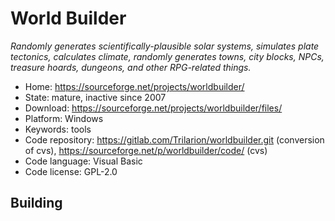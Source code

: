 # World Builder

_Randomly generates scientifically-plausible solar systems, simulates plate tectonics, calculates climate, randomly generates towns, city blocks, NPCs, treasure hoards, dungeons, and other RPG-related things._

- Home: https://sourceforge.net/projects/worldbuilder/
- State: mature, inactive since 2007
- Download: https://sourceforge.net/projects/worldbuilder/files/
- Platform: Windows
- Keywords: tools
- Code repository: https://gitlab.com/Trilarion/worldbuilder.git (conversion of cvs), https://sourceforge.net/p/worldbuilder/code/ (cvs)
- Code language: Visual Basic
- Code license: GPL-2.0

## Building
